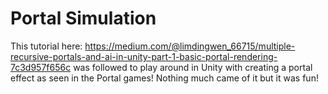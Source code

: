 # Portal Simulation 

This tutorial here: https://medium.com/@limdingwen_66715/multiple-recursive-portals-and-ai-in-unity-part-1-basic-portal-rendering-7c3d957f656c
was followed to play around in Unity with creating a portal effect as seen in the Portal games! Nothing much came of it but it was fun!
